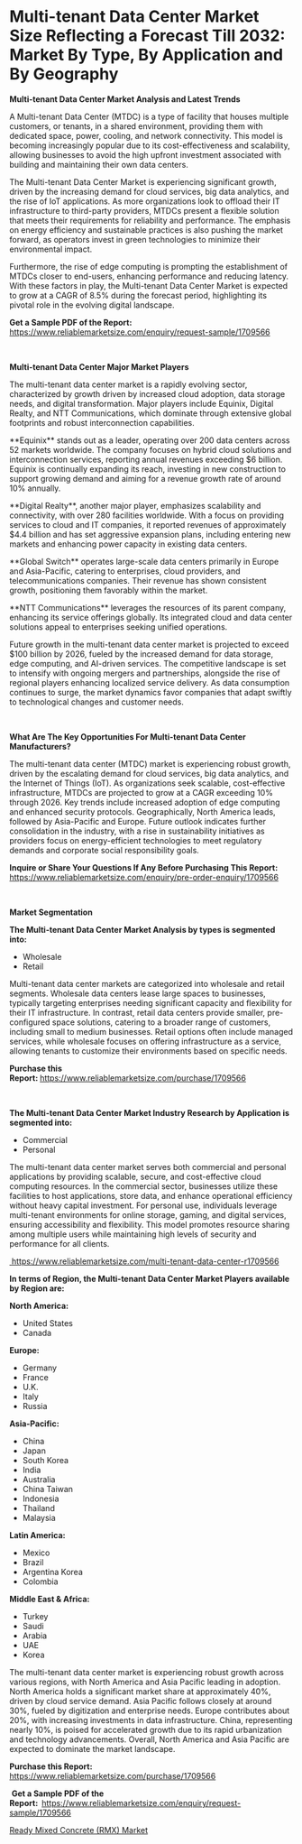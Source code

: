 <p><h1>Multi-tenant Data Center Market Size Reflecting a Forecast Till 2032: Market By Type, By Application and By Geography</h1></p><p><strong>Multi-tenant Data Center Market Analysis and Latest Trends</strong></p>
<p><p>A Multi-tenant Data Center (MTDC) is a type of facility that houses multiple customers, or tenants, in a shared environment, providing them with dedicated space, power, cooling, and network connectivity. This model is becoming increasingly popular due to its cost-effectiveness and scalability, allowing businesses to avoid the high upfront investment associated with building and maintaining their own data centers.</p><p>The Multi-tenant Data Center Market is experiencing significant growth, driven by the increasing demand for cloud services, big data analytics, and the rise of IoT applications. As more organizations look to offload their IT infrastructure to third-party providers, MTDCs present a flexible solution that meets their requirements for reliability and performance. The emphasis on energy efficiency and sustainable practices is also pushing the market forward, as operators invest in green technologies to minimize their environmental impact. </p><p>Furthermore, the rise of edge computing is prompting the establishment of MTDCs closer to end-users, enhancing performance and reducing latency. With these factors in play, the Multi-tenant Data Center Market is expected to grow at a CAGR of 8.5% during the forecast period, highlighting its pivotal role in the evolving digital landscape.</p></p>
<p><strong>Get a Sample PDF of the Report:&nbsp;</strong> <a href="https://www.reliablemarketsize.com/enquiry/request-sample/1709566?utm_campaign=2803&utm_medium=2&utm_source=Github&utm_content=ia&utm_term=27032025&utm_id=multi-tenant-data-center">https://www.reliablemarketsize.com/enquiry/request-sample/1709566</a></p>
<p>&nbsp;</p>
<p><strong>Multi-tenant Data Center Major Market Players</strong></p>
<p><p>The multi-tenant data center market is a rapidly evolving sector, characterized by growth driven by increased cloud adoption, data storage needs, and digital transformation. Major players include Equinix, Digital Realty, and NTT Communications, which dominate through extensive global footprints and robust interconnection capabilities.</p><p>**Equinix** stands out as a leader, operating over 200 data centers across 52 markets worldwide. The company focuses on hybrid cloud solutions and interconnection services, reporting annual revenues exceeding $6 billion. Equinix is continually expanding its reach, investing in new construction to support growing demand and aiming for a revenue growth rate of around 10% annually.</p><p>**Digital Realty**, another major player, emphasizes scalability and connectivity, with over 280 facilities worldwide. With a focus on providing services to cloud and IT companies, it reported revenues of approximately $4.4 billion and has set aggressive expansion plans, including entering new markets and enhancing power capacity in existing data centers.</p><p>**Global Switch** operates large-scale data centers primarily in Europe and Asia-Pacific, catering to enterprises, cloud providers, and telecommunications companies. Their revenue has shown consistent growth, positioning them favorably within the market.</p><p>**NTT Communications** leverages the resources of its parent company, enhancing its service offerings globally. Its integrated cloud and data center solutions appeal to enterprises seeking unified operations.</p><p>Future growth in the multi-tenant data center market is projected to exceed $100 billion by 2026, fueled by the increased demand for data storage, edge computing, and AI-driven services. The competitive landscape is set to intensify with ongoing mergers and partnerships, alongside the rise of regional players enhancing localized service delivery. As data consumption continues to surge, the market dynamics favor companies that adapt swiftly to technological changes and customer needs.</p></p>
<p>&nbsp;</p>
<p><strong>What Are The Key Opportunities For Multi-tenant Data Center Manufacturers?</strong></p>
<p><p>The multi-tenant data center (MTDC) market is experiencing robust growth, driven by the escalating demand for cloud services, big data analytics, and the Internet of Things (IoT). As organizations seek scalable, cost-effective infrastructure, MTDCs are projected to grow at a CAGR exceeding 10% through 2026. Key trends include increased adoption of edge computing and enhanced security protocols. Geographically, North America leads, followed by Asia-Pacific and Europe. Future outlook indicates further consolidation in the industry, with a rise in sustainability initiatives as providers focus on energy-efficient technologies to meet regulatory demands and corporate social responsibility goals.</p></p>
<p><strong>Inquire or Share Your Questions If Any Before Purchasing This Report:</strong> <a href="https://www.reliablemarketsize.com/enquiry/pre-order-enquiry/1709566?utm_campaign=2803&utm_medium=2&utm_source=Github&utm_content=ia&utm_term=27032025&utm_id=multi-tenant-data-center">https://www.reliablemarketsize.com/enquiry/pre-order-enquiry/1709566</a></p>
<p>&nbsp;</p>
<p><strong>Market Segmentation</strong></p>
<p><strong>The Multi-tenant Data Center Market Analysis by types is segmented into:</strong></p>
<p><ul><li>Wholesale</li><li>Retail</li></ul></p>
<p><p>Multi-tenant data center markets are categorized into wholesale and retail segments. Wholesale data centers lease large spaces to businesses, typically targeting enterprises needing significant capacity and flexibility for their IT infrastructure. In contrast, retail data centers provide smaller, pre-configured space solutions, catering to a broader range of customers, including small to medium businesses. Retail options often include managed services, while wholesale focuses on offering infrastructure as a service, allowing tenants to customize their environments based on specific needs.</p></p>
<p><strong>Purchase this Report:&nbsp;</strong><a href="https://www.reliablemarketsize.com/purchase/1709566?utm_campaign=2803&utm_medium=2&utm_source=Github&utm_content=ia&utm_term=27032025&utm_id=multi-tenant-data-center">https://www.reliablemarketsize.com/purchase/1709566</a></p>
<p>&nbsp;</p>
<p><strong>The Multi-tenant Data Center Market Industry Research by Application is segmented into:</strong></p>
<p><ul><li>Commercial</li><li>Personal</li></ul></p>
<p><p>The multi-tenant data center market serves both commercial and personal applications by providing scalable, secure, and cost-effective cloud computing resources. In the commercial sector, businesses utilize these facilities to host applications, store data, and enhance operational efficiency without heavy capital investment. For personal use, individuals leverage multi-tenant environments for online storage, gaming, and digital services, ensuring accessibility and flexibility. This model promotes resource sharing among multiple users while maintaining high levels of security and performance for all clients.</p></p>
<p><a href="https://www.reliablemarketsize.com/multi-tenant-data-center-r1709566?utm_campaign=2803&utm_medium=2&utm_source=Github&utm_content=ia&utm_term=27032025&utm_id=multi-tenant-data-center">&nbsp;https://www.reliablemarketsize.com/multi-tenant-data-center-r1709566</a></p>
<p><strong>In terms of Region, the Multi-tenant Data Center Market Players available by Region are:</strong></p>
<p>
    <p> <strong> North America: </strong>
        <ul>
            <li>United States</li>
            <li>Canada</li>
        </ul>
        </p> 
    <p> <strong> Europe: </strong>
        <ul>
            <li>Germany</li>
            <li>France</li>
            <li>U.K.</li>
            <li>Italy</li>
            <li>Russia</li>
        </ul>
        </p> 
    <p> <strong> Asia-Pacific: </strong>
        <ul>
            <li>China</li>
            <li>Japan</li>
            <li>South Korea</li>
            <li>India</li>
            <li>Australia</li>
            <li>China Taiwan</li>
            <li>Indonesia</li>
            <li>Thailand</li>
            <li>Malaysia</li>
        </ul>
        </p> 
    <p> <strong> Latin America: </strong>
        <ul>
            <li>Mexico</li>
            <li>Brazil</li>
            <li>Argentina Korea</li>
            <li>Colombia</li>
        </ul>
        </p> 
    <p> <strong> Middle East & Africa: </strong>
        <ul>
            <li>Turkey</li>
            <li>Saudi</li>
            <li>Arabia</li>
            <li>UAE</li>
            <li>Korea</li>
        </ul>
    </p>
    </p>
<p><p>The multi-tenant data center market is experiencing robust growth across various regions, with North America and Asia Pacific leading in adoption. North America holds a significant market share at approximately 40%, driven by cloud service demand. Asia Pacific follows closely at around 30%, fueled by digitization and enterprise needs. Europe contributes about 20%, with increasing investments in data infrastructure. China, representing nearly 10%, is poised for accelerated growth due to its rapid urbanization and technology advancements. Overall, North America and Asia Pacific are expected to dominate the market landscape.</p></p>
<p><strong>Purchase this Report: </strong><a href="https://www.reliablemarketsize.com/purchase/1709566?utm_campaign=2803&utm_medium=2&utm_source=Github&utm_content=ia&utm_term=27032025&utm_id=multi-tenant-data-center">https://www.reliablemarketsize.com/purchase/1709566</a></p>
<p>&nbsp;<strong>Get a Sample PDF of the Report:&nbsp;&nbsp;</strong><a href="https://www.reliablemarketsize.com/enquiry/request-sample/1709566?utm_campaign=2803&utm_medium=2&utm_source=Github&utm_content=ia&utm_term=27032025&utm_id=multi-tenant-data-center">https://www.reliablemarketsize.com/enquiry/request-sample/1709566</a></p>
<p><strong></strong></p>
<p><p><a href="https://github.com/voetzeszuh/Market-Research-Report-List-1/blob/main/ready-mixed-concrete-rmx-market.md?utm_campaign=2803&utm_medium=2&utm_source=Github&utm_content=ia&utm_term=27032025&utm_id=multi-tenant-data-center">Ready Mixed Concrete (RMX) Market</a></p></p>
